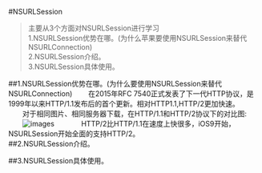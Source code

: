 #NSURLSession
>主要从3个方面对NSURLSession进行学习  
1.NSURLSession优势在哪。(为什么苹果要使用NSURLSession来替代NSURLConnection)  
2.NSURLSession介绍。  
3.NSURLSession具体使用。

##1.NSURLSession优势在哪。(为什么要使用NSURLSession来替代NSURLConnection) 
　　在2015年RFC 7540正式发表了下一代HTTP协议，是1999年以来HTTP/1.1发布后的首个更新。相对HTTP1.1,HTTP/2更加快速。  
　　对于相同图片、相同服务器下载，在HTTP/1.1和HTTP/2协议下的对比图:  
　　![images](https://github.com/WzhGoSky/NoteImages/blob/master/iOS%E7%AC%94%E8%AE%B05-NSURLSession/1.jpg)
　　
　  HTTP/2比HTTP/1.1在速度上快很多，iOS9开始，NSURLSession开始全面的支持HTTP/2。
　  
##2.NSURLSession介绍。

##3.NSURLSession具体使用。
